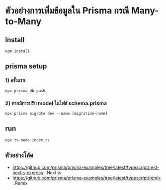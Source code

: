 # ตัวอย่างการเพิ่มข้อมูลใน Prisma กรณี Many-to-Many

## install
```
npm install
```

## prisma setup
### 1) ครั้งแรก
```
npx prisma db push
```
### 2) หากมีการปรับ model ในไฟล์ schema.prisma
```
npx prisma migrate dev --name [migration-name]
```

## run
```
npx ts-node index.ts
```


## ตัวอย่างโค้ด
- https://github.com/prisma/prisma-examples/tree/latest/typescript/rest-nextjs-express : Next.js
- https://github.com/prisma/prisma-examples/tree/latest/typescript/remix : Remix